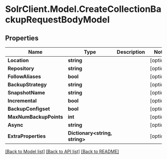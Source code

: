 # SolrClient.Model.CreateCollectionBackupRequestBodyModel

## Properties

Name | Type | Description | Notes
------------ | ------------- | ------------- | -------------
**Location** | **string** |  | [optional] 
**Repository** | **string** |  | [optional] 
**FollowAliases** | **bool** |  | [optional] 
**BackupStrategy** | **string** |  | [optional] 
**SnapshotName** | **string** |  | [optional] 
**Incremental** | **bool** |  | [optional] 
**BackupConfigset** | **bool** |  | [optional] 
**MaxNumBackupPoints** | **int** |  | [optional] 
**Async** | **string** |  | [optional] 
**ExtraProperties** | **Dictionary&lt;string, string&gt;** |  | [optional] 

[[Back to Model list]](../README.md#documentation-for-models) [[Back to API list]](../README.md#documentation-for-api-endpoints) [[Back to README]](../README.md)

